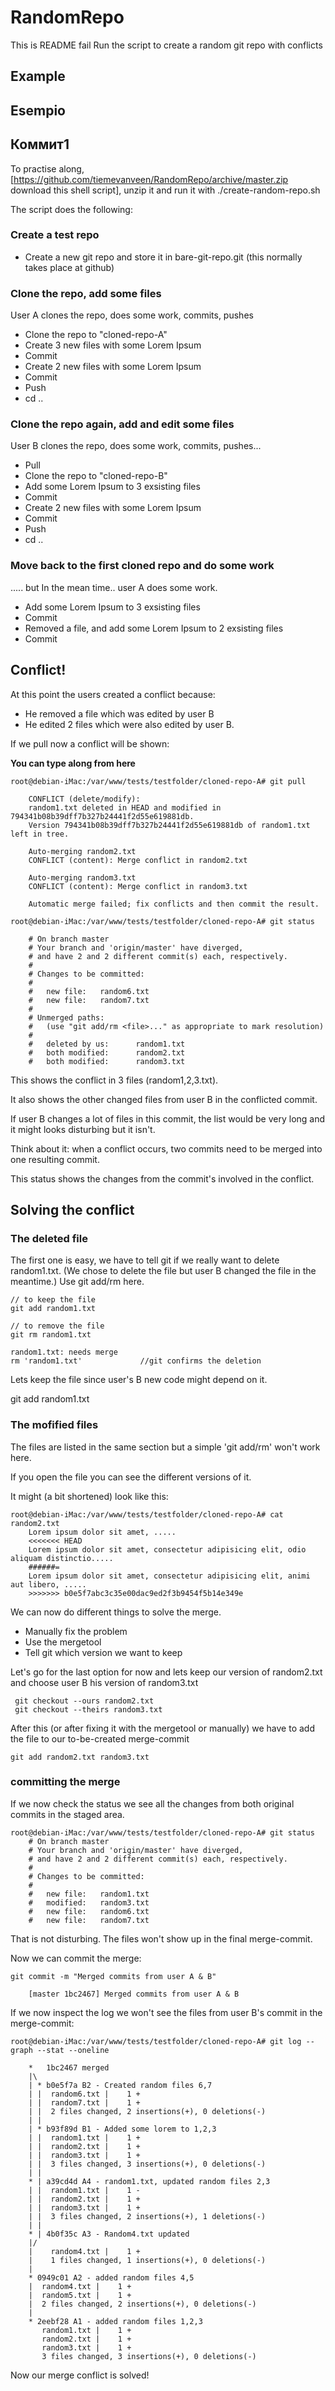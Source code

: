 # RandomRepo
This is README fail
Run the script to create a random git repo with conflicts

## Example ##
## Esempio ##
## Коммит1 ##
To practise along, [https://github.com/tiemevanveen/RandomRepo/archive/master.zip download this shell script], unzip it and run it with ./create-random-repo.sh

The script does the following: 

### Create a test repo ###
* Create a new git repo and store it in bare-git-repo.git (this normally takes place at github)

### Clone the repo, add some files ###

User A clones the repo, does some work, commits, pushes

* Clone the repo to "cloned-repo-A"
* Create 3 new files with some Lorem Ipsum
* Commit
* Create 2 new files with some Lorem Ipsum
* Commit
* Push
* cd ..

### Clone the repo again, add and edit some files ###

User B clones the repo, does some work, commits, pushes...

* Pull 
* Clone the repo to "cloned-repo-B"
* Add some Lorem Ipsum to 3 exsisting files
* Commit
* Create 2 new files with some Lorem Ipsum
* Commit
* Push
* cd ..

### Move back to the first cloned repo and do some work ###

..... but In the mean time.. user A does some work.

* Add some Lorem Ipsum to 3 exsisting files
* Commit
* Removed a file, and add some Lorem Ipsum to 2 exsisting files
* Commit

## Conflict! ##

At this point the users created a conflict because:

* He removed a file which was edited by user B
* He edited 2 files which were also edited by user B. 

If we pull now a conflict will be shown:

<b>You can type along from here</b>

 	root@debian-iMac:/var/www/tests/testfolder/cloned-repo-A# git pull 
 
	 	CONFLICT (delete/modify): 
	 	random1.txt deleted in HEAD and modified in 794341b08b39dff7b327b24441f2d55e619881db. 
	 	Version 794341b08b39dff7b327b24441f2d55e619881db of random1.txt left in tree.
	 	
	 	Auto-merging random2.txt
	 	CONFLICT (content): Merge conflict in random2.txt
	 	
	 	Auto-merging random3.txt
	 	CONFLICT (content): Merge conflict in random3.txt
	 	
	 	Automatic merge failed; fix conflicts and then commit the result.
 	
 	root@debian-iMac:/var/www/tests/testfolder/cloned-repo-A# git status 
 
	 	# On branch master
	 	# Your branch and 'origin/master' have diverged,
	 	# and have 2 and 2 different commit(s) each, respectively.
	 	#
	 	# Changes to be committed:
	 	#
	 	#	new file:   random6.txt
	 	#	new file:   random7.txt
	 	#
	 	# Unmerged paths:
	 	#   (use "git add/rm <file>..." as appropriate to mark resolution)
	 	#
	 	#	deleted by us:      random1.txt
	 	#	both modified:      random2.txt
	 	#	both modified:      random3.txt


This shows the conflict in 3 files (random1,2,3.txt).

It also shows the other changed files from user B in the conflicted commit. 

If user B changes a lot of files in this commit, the list would be very long and it might looks disturbing but it isn't.

Think about it: when a conflict occurs, two commits need to be merged into one resulting commit. 

This status shows the changes from the commit's involved in the conflict.

## Solving the conflict ##

### The deleted file ###

The first one is easy, we have to tell git if we really want to delete random1.txt. (We chose to delete the file but user B changed the file in the meantime.) Use git add/rm here.
 
 	// to keep the file
 	git add random1.txt
 
 	// to remove the file
 	git rm random1.txt
 	 
    random1.txt: needs merge
    rm 'random1.txt'             //git confirms the deletion 

Lets keep the file since user's B new code might depend on it.

 git add random1.txt

### The mofified files ###

The files are listed in the same section but a simple 'git add/rm' won't work here.

If you open the file you can see the different versions of it. 

It might (a bit shortened) look like this:

 	root@debian-iMac:/var/www/tests/testfolder/cloned-repo-A# cat random2.txt 
	  	Lorem ipsum dolor sit amet, .....
	  	<<<<<<< HEAD
	  	Lorem ipsum dolor sit amet, consectetur adipisicing elit, odio aliquam distinctio.....
	  	######=
	  	Lorem ipsum dolor sit amet, consectetur adipisicing elit, animi aut libero, .....
	  	>>>>>>> b0e5f7abc3c35e00dac9ed2f3b9454f5b14e349e

We can now do different things to solve the merge. 
* Manually fix the problem
* Use the mergetool
* Tell git which version we want to keep

Let's go for the last option for now and lets keep our version of random2.txt and choose user B his version of random3.txt

	 git checkout --ours random2.txt
	 git checkout --theirs random3.txt

After this (or after fixing it with the mergetool or manually) we have to add the file to our to-be-created merge-commit

 	git add random2.txt random3.txt

### committing the merge ###

If we now check the status we see all the changes from both original commits in the staged area. 

 	root@debian-iMac:/var/www/tests/testfolder/cloned-repo-A# git status
	 	# On branch master
	 	# Your branch and 'origin/master' have diverged,
	 	# and have 2 and 2 different commit(s) each, respectively.
	 	#
	 	# Changes to be committed:
	 	#
	 	#	new file:   random1.txt
	 	#	modified:   random3.txt
	 	#	new file:   random6.txt
	 	#	new file:   random7.txt

That is not disturbing. The files won't show up in the final merge-commit.

Now we can commit the merge:

 	git commit -m "Merged commits from user A & B"
 
     	[master 1bc2467] Merged commits from user A & B

If we now inspect the log we won't see the files from user B's commit in the merge-commit:

 	root@debian-iMac:/var/www/tests/testfolder/cloned-repo-A# git log --graph --stat --oneline
 	
	 	*   1bc2467 merged
	 	|\  
	 	| * b0e5f7a B2 - Created random files 6,7
	 	| |  random6.txt |    1 +
	 	| |  random7.txt |    1 +
	 	| |  2 files changed, 2 insertions(+), 0 deletions(-)
	 	| |  
	 	| * b93f89d B1 - Added some lorem to 1,2,3
	 	| |  random1.txt |    1 +
	 	| |  random2.txt |    1 +
	 	| |  random3.txt |    1 +
	 	| |  3 files changed, 3 insertions(+), 0 deletions(-)
	 	| |  
	 	* | a39cd4d A4 - random1.txt, updated random files 2,3
	 	| |  random1.txt |    1 -
	 	| |  random2.txt |    1 +
	 	| |  random3.txt |    1 +
	 	| |  3 files changed, 2 insertions(+), 1 deletions(-)
	 	| |  
	 	* | 4b0f35c A3 - Random4.txt updated
	 	|/  
	 	|    random4.txt |    1 +
	 	|    1 files changed, 1 insertions(+), 0 deletions(-)
	 	|    
	 	* 0949c01 A2 - added random files 4,5
	 	|  random4.txt |    1 +
	 	|  random5.txt |    1 +
	 	|  2 files changed, 2 insertions(+), 0 deletions(-)
	 	|  
	 	* 2eebf28 A1 - added random files 1,2,3
	 	   random1.txt |    1 +
	 	   random2.txt |    1 +
	 	   random3.txt |    1 +
	 	   3 files changed, 3 insertions(+), 0 deletions(-)

Now our merge conflict is solved!
